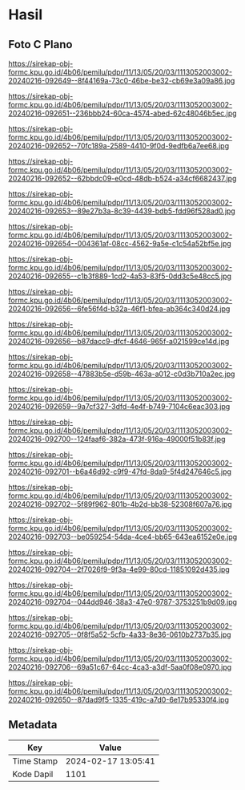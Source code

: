 # Hasil

## Foto C Plano

https://sirekap-obj-formc.kpu.go.id/4b06/pemilu/pdpr/11/13/05/20/03/1113052003002-20240216-092649--8f44169a-73c0-46be-be32-cb69e3a09a86.jpg

https://sirekap-obj-formc.kpu.go.id/4b06/pemilu/pdpr/11/13/05/20/03/1113052003002-20240216-092651--236bbb24-60ca-4574-abed-62c48046b5ec.jpg

https://sirekap-obj-formc.kpu.go.id/4b06/pemilu/pdpr/11/13/05/20/03/1113052003002-20240216-092652--70fc189a-2589-4410-9f0d-9edfb6a7ee68.jpg

https://sirekap-obj-formc.kpu.go.id/4b06/pemilu/pdpr/11/13/05/20/03/1113052003002-20240216-092652--62bbdc09-e0cd-48db-b524-a34cf6682437.jpg

https://sirekap-obj-formc.kpu.go.id/4b06/pemilu/pdpr/11/13/05/20/03/1113052003002-20240216-092653--89e27b3a-8c39-4439-bdb5-fdd96f528ad0.jpg

https://sirekap-obj-formc.kpu.go.id/4b06/pemilu/pdpr/11/13/05/20/03/1113052003002-20240216-092654--004361af-08cc-4562-9a5e-c1c54a52bf5e.jpg

https://sirekap-obj-formc.kpu.go.id/4b06/pemilu/pdpr/11/13/05/20/03/1113052003002-20240216-092655--c1b3f889-1cd2-4a53-83f5-0dd3c5e48cc5.jpg

https://sirekap-obj-formc.kpu.go.id/4b06/pemilu/pdpr/11/13/05/20/03/1113052003002-20240216-092656--6fe56f4d-b32a-46f1-bfea-ab364c340d24.jpg

https://sirekap-obj-formc.kpu.go.id/4b06/pemilu/pdpr/11/13/05/20/03/1113052003002-20240216-092656--b87dacc9-dfcf-4646-965f-a021599ce14d.jpg

https://sirekap-obj-formc.kpu.go.id/4b06/pemilu/pdpr/11/13/05/20/03/1113052003002-20240216-092658--47883b5e-d59b-463a-a012-c0d3b710a2ec.jpg

https://sirekap-obj-formc.kpu.go.id/4b06/pemilu/pdpr/11/13/05/20/03/1113052003002-20240216-092659--9a7cf327-3dfd-4e4f-b749-7104c6eac303.jpg

https://sirekap-obj-formc.kpu.go.id/4b06/pemilu/pdpr/11/13/05/20/03/1113052003002-20240216-092700--124faaf6-382a-473f-916a-49000f51b83f.jpg

https://sirekap-obj-formc.kpu.go.id/4b06/pemilu/pdpr/11/13/05/20/03/1113052003002-20240216-092701--b6a46d92-c9f9-47fd-8da9-5f4d247646c5.jpg

https://sirekap-obj-formc.kpu.go.id/4b06/pemilu/pdpr/11/13/05/20/03/1113052003002-20240216-092702--5f89f962-801b-4b2d-bb38-52308f607a76.jpg

https://sirekap-obj-formc.kpu.go.id/4b06/pemilu/pdpr/11/13/05/20/03/1113052003002-20240216-092703--be059254-54da-4ce4-bb65-643ea6152e0e.jpg

https://sirekap-obj-formc.kpu.go.id/4b06/pemilu/pdpr/11/13/05/20/03/1113052003002-20240216-092704--2f7026f9-9f3a-4e99-80cd-11851092d435.jpg

https://sirekap-obj-formc.kpu.go.id/4b06/pemilu/pdpr/11/13/05/20/03/1113052003002-20240216-092704--044dd946-38a3-47e0-9787-3753251b9d09.jpg

https://sirekap-obj-formc.kpu.go.id/4b06/pemilu/pdpr/11/13/05/20/03/1113052003002-20240216-092705--0f8f5a52-5cfb-4a33-8e36-0610b2737b35.jpg

https://sirekap-obj-formc.kpu.go.id/4b06/pemilu/pdpr/11/13/05/20/03/1113052003002-20240216-092706--69a51c67-64cc-4ca3-a3df-5aa0f08e0970.jpg

https://sirekap-obj-formc.kpu.go.id/4b06/pemilu/pdpr/11/13/05/20/03/1113052003002-20240216-092650--87dad9f5-1335-419c-a7d0-6e17b95330f4.jpg


## Metadata

| Key        | Value               |
| ---------- | ------------------- |
| Time Stamp | 2024-02-17 13:05:41 |
| Kode Dapil | 1101                |




